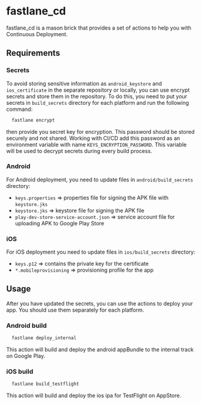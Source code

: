 # fastlane_cd

fastlane_cd is a mason brick that provides a set of actions to help you with Continuous
Deployment.

## Requirements

### Secrets

To avoid storing sensitive information as `android_keystore` and `ios_certificate` in the separate
repository or locally, you can use encrypt secrets and store them in the repository. To do this, you
need to put your secrets in `build_secrets` directory for each platform and run the following
command:

```bash
  fastlane encrypt
```

then provide you secret key for encryption. This password should be stored securely and not shared.
Working with CI/CD add this password as an environment variable with
name `KEYS_ENCRYPTION_PASSWORD`.
This variable will be used to decrypt secrets during every build process.

### Android

For Android deployment, you need to update files in `android/build_secrets` directory:

* `keys.properties` => properties file for signing the APK file with `keystore.jks`
* `keystore.jks`    => keystore file for signing the APK file
* `play-dev-store-service-account.json` => service account file for uploading APK to Google Play Store

### iOS

For iOS deployment you need to update files in `ios/build_secrets` directory:

* `keys.p12` => contains the private key for the certificate
* `*.mobileprovisioning` => provisioning profile for the app

## Usage

After you have updated the secrets, you can use the actions to deploy your app. You should use them separately for each platform.

### Android build

```bash
  fastlane deploy_internal
```

This action will build and deploy the android appBundle to the internal track on Google Play.

### iOS build

```bash
  fastlane build_testflight
```

This action will build and deploy the ios ipa for TestFlight on AppStore.
